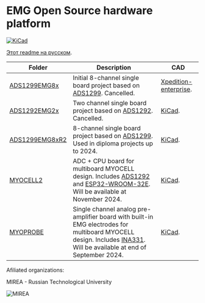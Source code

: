 # EMG Open Source hardware platform

[![KiCad](https://img.shields.io/badge/KiCad-8.0.1-blue.svg)](https://www.kicad.org/)

[Этот readme на русском](./readme-ru.md).

|  Folder                                                                                         | Description                                                      | CAD |
| ----------------------------------------------------------------------------------------------- |----------------------------------------------------------------- |-----------|
| [ADS1299EMG8x](https://github.com/RF-Lab/emg_platform/tree/master/hw_platform/ADS1299EMG8x)     | Initial 8-channel single board project based on [ADS1299](https://www.ti.com/lit/ds/symlink/ads1299.pdf). Cancelled.| [Xpedition-enterprise](https://eda.sw.siemens.com/en-US/pcb/xpedition-enterprise/). |
| [ADS1292EMG2x](https://github.com/RF-Lab/emg_platform/tree/master/hw_platform/ADS1292EMG2x)     | Two channel single board project based on [ADS1292](https://www.ti.com/lit/ds/symlink/ads1292.pdf). Cancelled.| [KiCad](https://www.kicad.org/). |
| [ADS1299EMG8xR2](https://github.com/RF-Lab/emg_platform/tree/master/hw_platform/ADS1299EMG8xR2) | 8-channel single board project based on [ADS1299](https://www.ti.com/lit/ds/symlink/ads1299.pdf). Used in diploma projects up to 2024.| [KiCad](https://www.kicad.org/). |
| [MYOCELL2](https://github.com/RF-Lab/emg_platform/tree/master/hw_platform/MYOCELL2) | ADC + CPU board for multiboard MYOCELL design. Includes [ADS1292](https://www.ti.com/lit/ds/symlink/ads1292.pdf) and [ESP32-WROOM-32E](https://www.espressif.com/sites/default/files/documentation/esp32-wroom-32e_esp32-wroom-32ue_datasheet_en.pdf). Will be available at November 2024.| [KiCad](https://www.kicad.org/). |
| [MYOPROBE](https://github.com/RF-Lab/emg_platform/tree/master/hw_platform/MYOPROBE) | Single channel analog pre-amplifier board with built-in EMG electrodes for multiboard MYOCELL design. Includes [INA331](https://www.ti.com/lit/gpn/INA2331). Will be available at end of September 2024.| [KiCad](https://www.kicad.org/). |

Afiliated organizations:

MIREA - Russian Technological University

![MIREA](https://i.ibb.co/DYv06Vw/KBSP-colour.png)

